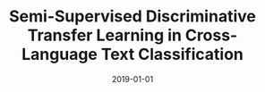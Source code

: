 ---
title: "Semi-Supervised Discriminative Transfer Learning in Cross-Language Text Classification"
collection: publications
pub_type: conference
permalink: /publication/2019-ICMLA-kang
date: 2019-01-01
venue: '18th IEEE International Conference On Machine Learning And Applications (ICMLA)'
paperurl: 'https://ieeexplore.ieee.org/abstract/document/8999333'
link: 'https://doi.org/10.1109/ICMLA.2019.00174'
citation: 'Kang, M., Biswas, A., Kim, D. C., & Gao, J. (2019, December). Semi-Supervised Discriminative Transfer Learning in Cross-Language Text Classification. In 2019 18th IEEE International Conference On Machine Learning And Applications (ICMLA) (pp. 1031-1038). IEEE.'
bib_file: '/files/bib_files/2019-ICMLA-kang.bib'
---